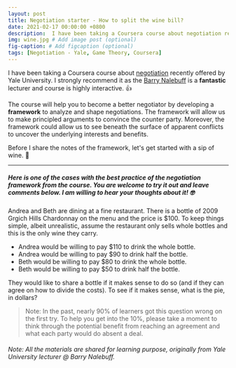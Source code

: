 ```yaml
---
layout: post
title: Negotiation starter - How to split the wine bill?
date: 2021-02-17 00:00:00 +0800
description:  I have been taking a Coursera course about negotiation recently sponsored by Yale University. Strongly recommend! # Add post description (optional)
img: wine.jpg # Add image post (optional)
fig-caption: # Add figcaption (optional)
tags: [Negotiation - Yale, Game Theory, Coursera]
---
```

I have been taking a Coursera course about [negotiation](https://www.coursera.org/learn/negotiation) recently offered by Yale University. 
I strongly recommend it as the [Barry Nalebuff](https://som.yale.edu/faculty/barry-nalebuff) is a **fantastic** lecturer and course is highly interactive. :+1:  

The course will help you to become a better negotiator by developing a **framework** to analyze and shape negotiations.
The framework will allow us to make principled arguments to convince the counter party. Moreover, the framework could
allow us to see beneath the surface of apparent conflicts to uncover the underlying interests and benefits.

Before I share the notes of the framework, let's get started with a sip of wine. :clinking_glasses:

---
##### Here is one of the cases with the best practice of the negotiation framework from the course. You are welcome to try it out and leave comments below. I am willing to hear your thoughts about it! :nerd_face:

Andrea and Beth are dining at a fine restaurant. There is a bottle of 2009 Grgich Hills Chardonnay on the menu and the price is $100. To keep things simple, albeit unrealistic, assume the restaurant only sells whole bottles and this is the only wine they carry.

* Andrea would be willing to pay $110 to drink the whole bottle.
* Andrea would be willing to pay $90 to drink half the bottle.
* Beth would be willing to pay $80 to drink the whole bottle.
* Beth would be willing to pay $50 to drink half the bottle.

They would like to share a bottle if it makes sense to do so (and if they can agree on how to divide the costs). To see if it makes sense, what is the pie, in dollars?


> Note: In the past, nearly 90% of learners got this question wrong on the
> first try. To help you get into the 10%, please take a moment to think 
> through the potential benefit from reaching an agreement and what each 
> party would do absent a deal.

###### Note: All the materials are shared for learning purpose, originally from Yale University lecturer @ Barry Nalebuff.